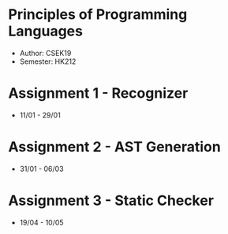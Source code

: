 # Principles of Programming Languages
- Author: CSEK19
- Semester: HK212

# Assignment 1 - Recognizer
- 11/01 - 29/01

# Assignment 2 - AST Generation
- 31/01 - 06/03

# Assignment 3 - Static Checker
- 19/04 - 10/05